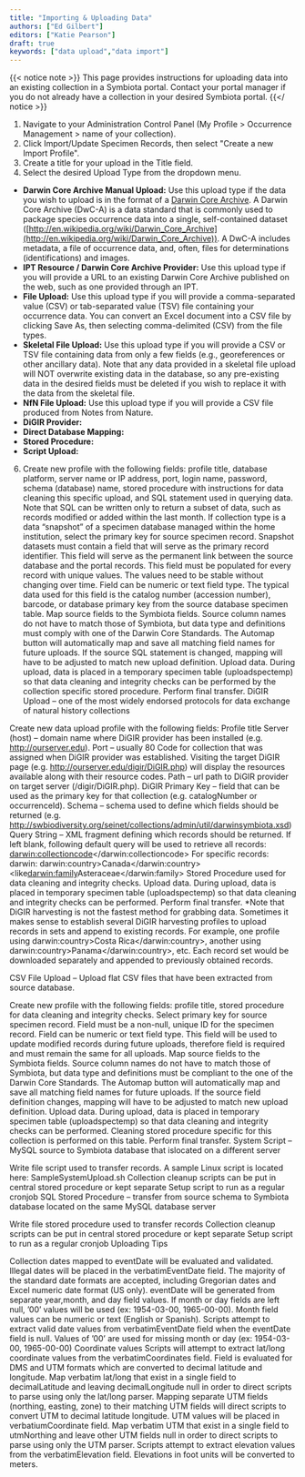 ```yaml
---
title: "Importing & Uploading Data"
authors: ["Ed Gilbert"]
editors: ["Katie Pearson"]
draft: true
keywords: ["data upload","data import"]
---
```


{{< notice note >}}
  This page provides instructions for uploading data into an existing collection in a Symbiota portal. Contact your portal manager if you do not already have a collection in your desired Symbiota portal.
{{</ notice >}}

1. Navigate to your Administration Control Panel (My Profile > Occurrence Management > name of your collection).
2. Click Import/Update Specimen Records, then select "Create a new Import Profile".
3. Create a title for your upload in the Title field.
4. Select the desired Upload Type from the dropdown menu.
  * **Darwin Core Archive Manual Upload:** Use this upload type if the data you wish to upload is in the format of a [Darwin Core Archive](https://dwc.tdwg.org/text/). A Darwin Core Archive (DwC-A) is a data standard that is commonly used to package species occurrence data into a single, self-contained dataset ([http://en.wikipedia.org/wiki/Darwin_Core_Archive](http://en.wikipedia.org/wiki/Darwin_Core_Archive)). A DwC-A includes metadata, a file of occurrence data, and, often, files for determinations (identifications) and images.
  * **IPT Resource / Darwin Core Archive Provider:** Use this upload type if you will provide a URL to an existing Darwin Core Archive published on the web, such as one provided through an IPT.
  * **File Upload:** Use this upload type if you will provide a comma-separated value (CSV) or tab-separated value (TSV) file containing your occurrence data. You can convert an Excel document into a CSV file by clicking Save As, then selecting comma-delimited (CSV) from the file types.
  * **Skeletal File Upload:** Use this upload type if you will provide a CSV or TSV file containing data from only a few fields (e.g., georeferences or other ancillary data). Note that any data provided in a skeletal file upload will NOT overwrite existing data in the database, so any pre-existing data in the desired fields must be deleted if you wish to replace it with the data from the skeletal file.
  * **NfN File Upload:** Use this upload type if you will provide a CSV file produced from Notes from Nature.
  * **DiGIR Provider:**
  * **Direct Database Mapping:**
  * **Stored Procedure:**
  * **Script Upload:**
6. Create new profile with the following fields: profile title, database platform, server name or IP address, port, login name, password, schema (database) name, stored procedure with instructions for data cleaning this specific upload, and SQL statement used in querying data. Note that SQL can be written only to return a subset of data, such as records modified or added within the last month.
If collection type is a data “snapshot” of a specimen database managed within the home institution, select the primary key for source specimen record. Snapshot datasets must contain a field that will serve as the primary record identifier. This field will serve as the permanent link between the source database and the portal records. This field must be populated for every record with unique values. The values need to be stable without changing over time. Field can be numeric or text field type. The typical data used for this field is the catalog number (accession number), barcode, or database primary key from the source database specimen table.
Map source fields to the Symbiota fields. Source column names do not have to match those of Symbiota, but data type and definitions must comply with one of the Darwin Core Standards. The Automap button will automatically map and save all matching field names for future uploads. If the source SQL statement is changed, mapping will have to be adjusted to match new upload definition.
Upload data. During upload, data is placed in a temporary specimen table (uploadspectemp) so that data cleaning and integrity checks can be performed by the collection specific stored procedure.
Perform final transfer.
DiGIR Upload – one of the most widely endorsed protocols for data exchange of natural history collections

Create new data upload profile with the following fields:
Profile title
Server (host) – domain name where DiGIR provider has been installed (e.g. http://ourserver.edu).
Port – usually 80
Code for collection that was assigned when DiGIR provider was established. Visiting the target DiGIR page (e.g. http://ourserver.edu/digir/DiGIR.php) will display the resources available along with their resource codes.
Path – url path to DiGIR provider on target server (/digir/DiGIR.php).
DiGIR Primary Key – field that can be used as the primary key for that collection (e.g. catalogNumber or occurrenceId).
Schema – schema used to define which fields should be returned (e.g. http://swbiodiversity.org/seinet/collections/admin/util/darwinsymbiota.xsd)
Query String – XML fragment defining which records should be returned.
If left blank, following default query will be used to retrieve all records: <like><darwin:collectioncode></darwin:collectioncode></like>
For specific records: darwin: <and><equals>darwin:country>Canada</darwin:country></equals><like<darwin:family>Asteraceae</darwin:family></like></and>
Stored Procedure used for data cleaning and integrity checks.
Upload data. During upload, data is placed in temporary specimen table (uploadspectemp) so that data cleaning and integrity checks can be performed.
Perform final transfer.
*Note that DiGIR harvesting is not the fastest method for grabbing data. Sometimes it makes sense to establish several DiGIR harvesting profiles to upload records in sets and append to existing records. For example, one profile using <equals>darwin:country>Costa Rica</darwin:country></equals>, another using <equals>darwin:country>Panama</darwin:country></equals>, etc. Each record set would be downloaded separately and appended to previously obtained records.

CSV File Upload – Upload flat CSV files that have been extracted from source database.

Create new profile with the following fields: profile title, stored procedure for data cleaning and integrity checks.
Select primary key for source specimen record. Field must be a non-null, unique ID for the specimen record. Field can be numeric or text field type. This field will be used to update modified records during future uploads, therefore field is required and must remain the same for all uploads.
Map source fields to the Symbiota fields. Source column names do not have to match those of Symbiota, but data type and definitions must be compliant to the one of the Darwin Core Standards. The Automap button will automatically map and save all matching field names for future uploads. If the source field definition changes, mapping will have to be adjusted to match new upload definition.
Upload data. During upload, data is placed in temporary specimen table (uploadspectemp) so that data cleaning and integrity checks can be performed. Cleaning stored procedure specific for this collection is performed on this table.
Perform final transfer.
System Script – MySQL source to Symbiota database that islocated on a different server

Write file script used to transfer records. A sample Linux script is located here: SampleSystemUpload.sh
Collection cleanup scripts can be put in central stored procedure or kept separate
Setup script to run as a regular cronjob
SQL Stored Procedure – transfer from source schema to Symbiota database located on the same MySQL database server

Write file stored procedure used to transfer records
Collection cleanup scripts can be put in central stored procedure or kept separate
Setup script to run as a regular cronjob
Uploading Tips

Collection dates mapped to eventDate will be evaluated and validated. Illegal dates will be placed in the verbatimEventDate field. The majority of the standard date formats are accepted, including Gregorian dates and Excel numeric date format (US only).
eventDate will be generated from separate year,month, and day field values. If month or day fields are left null, ’00’ values will be used (ex: 1954-03-00, 1965-00-00). Month field values can be numeric or text (English or Spanish).
Scripts attempt to extract valid date values from verbatimEventDate field when the eventDate field is null. Values of ’00’ are used for missing month or day (ex: 1954-03-00, 1965-00-00)
Coordinate values
Scripts will attempt to extract lat/long coordinate values from the verbatimCoordinates field. Field is evaluated for DMS and UTM formats which are converted to decimal latitude and longitude.
Map verbatim lat/long that exist in a single field to decimalLatitude and leaving decimalLongitude null in order to direct scripts to parse using only the lat/long parser.
Mapping separate UTM fields (northing, easting, zone) to their matching UTM fields will direct scripts to convert UTM to decimal latitude longitude. UTM values will be placed in verbatiumCoordinate field.
Map verbatim UTM that exist in a single field to utmNorthing and leave other UTM fields null in order to direct scripts to parse using only the UTM parser.
Scripts attempt to extract elevation values from the verbatimElevation field. Elevations in foot units will be converted to meters.
